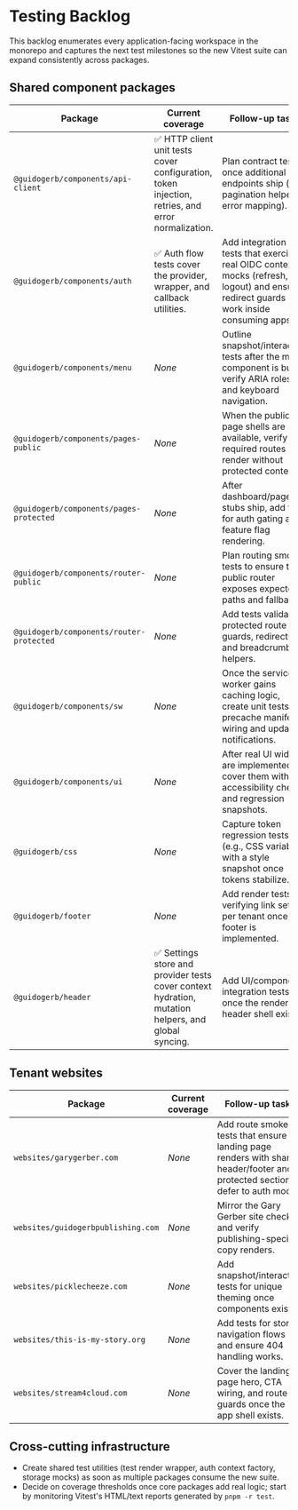 # Testing Backlog

This backlog enumerates every application-facing workspace in the monorepo and captures the next test milestones so the new Vitest suite can expand consistently across packages.

## Shared component packages

| Package                                  | Current coverage                                                                                    | Follow-up tasks                                                                                                                      |
| ---------------------------------------- | --------------------------------------------------------------------------------------------------- | ------------------------------------------------------------------------------------------------------------------------------------ |
| `@guidogerb/components/api-client`       | ✅ HTTP client unit tests cover configuration, token injection, retries, and error normalization.   | Plan contract tests once additional endpoints ship (e.g., pagination helpers, error mapping).                                        |
| `@guidogerb/components/auth`             | ✅ Auth flow tests cover the provider, wrapper, and callback utilities.                             | Add integration tests that exercise real OIDC context mocks (refresh, logout) and ensure redirect guards work inside consuming apps. |
| `@guidogerb/components/menu`             | _None_                                                                                              | Outline snapshot/interaction tests after the menu component is built; verify ARIA roles and keyboard navigation.                     |
| `@guidogerb/components/pages-public`     | _None_                                                                                              | When the public page shells are available, verify that required routes render without protected context.                             |
| `@guidogerb/components/pages-protected`  | _None_                                                                                              | After dashboard/page stubs ship, add tests for auth gating and feature flag rendering.                                               |
| `@guidogerb/components/router-public`    | _None_                                                                                              | Plan routing smoke tests to ensure the public router exposes expected paths and fallbacks.                                           |
| `@guidogerb/components/router-protected` | _None_                                                                                              | Add tests validating protected route guards, redirects, and breadcrumb helpers.                                                      |
| `@guidogerb/components/sw`               | _None_                                                                                              | Once the service worker gains caching logic, create unit tests for precache manifest wiring and update notifications.                |
| `@guidogerb/components/ui`               | _None_                                                                                              | After real UI widgets are implemented, cover them with accessibility checks and regression snapshots.                                |
| `@guidogerb/css`                         | _None_                                                                                              | Capture token regression tests (e.g., CSS variables) with a style snapshot once tokens stabilize.                                    |
| `@guidogerb/footer`                      | _None_                                                                                              | Add render tests verifying link sets per tenant once the footer is implemented.                                                      |
| `@guidogerb/header`                      | ✅ Settings store and provider tests cover context hydration, mutation helpers, and global syncing. | Add UI/component integration tests once the rendered header shell exists.                                                            |

## Tenant websites

| Package                            | Current coverage | Follow-up tasks                                                                                                                  |
| ---------------------------------- | ---------------- | -------------------------------------------------------------------------------------------------------------------------------- |
| `websites/garygerber.com`          | _None_           | Add route smoke tests that ensure the landing page renders with shared header/footer and protected sections defer to auth mocks. |
| `websites/guidogerbpublishing.com` | _None_           | Mirror the Gary Gerber site checks and verify publishing-specific copy renders.                                                  |
| `websites/picklecheeze.com`        | _None_           | Add snapshot/interaction tests for unique theming once components exist.                                                         |
| `websites/this-is-my-story.org`    | _None_           | Add tests for story navigation flows and ensure 404 handling works.                                                              |
| `websites/stream4cloud.com`        | _None_           | Cover the landing page hero, CTA wiring, and route guards once the app shell exists.                                             |

## Cross-cutting infrastructure

- Create shared test utilities (test render wrapper, auth context factory, storage mocks) as soon as multiple packages consume the new suite.
- Decide on coverage thresholds once core packages add real logic; start by monitoring Vitest's HTML/text reports generated by `pnpm -r test`.
